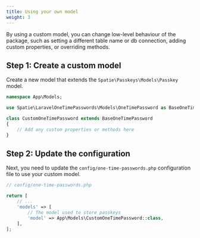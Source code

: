 ```yaml
---
title: Using your own model
weight: 3
---
```


By using a custom model, you can change low-level behaviour of the package, such as setting a different table name or db connection, adding custom properties, or overriding methods.

## Step 1: Create a custom model

Create a new model that extends the `Spatie\Passkeys\Models\Passkey` model.

```php
namespace App\Models;

use Spatie\LaravelOneTimePasswords\Models\OneTimePassword as BaseOneTimePassword;

class CustomOneTimePassword extends BaseOneTimePassword
{
    // Add any custom properties or methods here
}
```

## Step 2: Update the configuration

Next, you need to update the `config/one-time-passwords.php` configuration file to use your custom model.

```php
// config/one-time-passwords.php

return [
    // ...
    'models' => [
        // The model used to store passkeys
        'model' => App\Models\CustomOneTimePassword::class,
    ],
];
```
